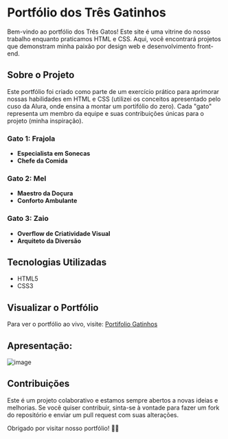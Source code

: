# Portfólio dos Três Gatinhos 

Bem-vindo ao portfólio dos Três Gatos! Este site é uma vitrine do nosso trabalho enquanto praticamos HTML e CSS. Aqui, você encontrará projetos que demonstram minha paixão por design web e desenvolvimento front-end.

## Sobre o Projeto

Este portfólio foi criado como parte de um exercício prático para aprimorar nossas habilidades em HTML e CSS (utilizei os conceitos apresentado pelo cuso da Alura, onde ensina a montar um portifólio do zero). Cada "gato" representa um membro da equipe e suas contribuições únicas para o projeto (minha inspiração).

### Gato 1: Frajola
- **Especialista em Sonecas**
- **Chefe da Comida**

### Gato 2: Mel
- **Maestro da Doçura**
- **Conforto Ambulante**

### Gato 3: Zaio
- **Overflow de Criatividade Visual**
- **Arquiteto da Diversão**


## Tecnologias Utilizadas

- HTML5
- CSS3

## Visualizar o Portfólio

Para ver o portfólio ao vivo, visite: [Portifolio Gatinhos](https://gretzelkattia.github.io/Portifolio_Gatinhos/about.html)

## Apresentação:
![image](https://github.com/GretzelKattia/Portifolio_Gatinhos/assets/146984390/880c2584-7c73-47dd-9e6d-64ef67d4c7af)


## Contribuições

Este é um projeto colaborativo e estamos sempre abertos a novas ideias e melhorias. Se você quiser contribuir, sinta-se à vontade para fazer um fork do repositório e enviar um pull request com suas alterações.


Obrigado por visitar nosso portfólio! 🩷💚



